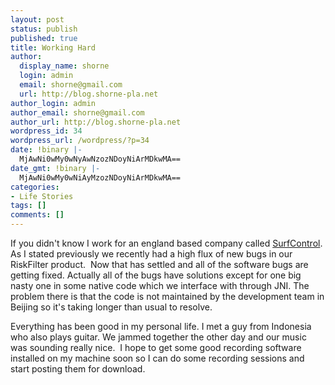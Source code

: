 ```yaml
---
layout: post
status: publish
published: true
title: Working Hard
author:
  display_name: shorne
  login: admin
  email: shorne@gmail.com
  url: http://blog.shorne-pla.net
author_login: admin
author_email: shorne@gmail.com
author_url: http://blog.shorne-pla.net
wordpress_id: 34
wordpress_url: /wordpress/?p=34
date: !binary |-
  MjAwNi0wMy0wNyAwNzozNDoyNiArMDkwMA==
date_gmt: !binary |-
  MjAwNi0wMy0wNiAyMzozNDoyNiArMDkwMA==
categories:
- Life Stories
tags: []
comments: []
---
```

<p>If you didn't know I work for an england based company called <a title="SurfControl plc" href="http://www.surfcontrol.com/">SurfControl</a>. As I stated previously we recently had a high flux of new bugs in our RiskFilter product.  Now that has settled and all of the software bugs are getting fixed. Actually all of the bugs have solutions except for one big nasty one in some native code which we interface with through JNI. The problem there is that the code is not maintained by the development team in Beijing so it's taking longer than usual to resolve.</p>
<p>Everything has been good in my personal life. I met a guy from Indonesia who also plays guitar. We jammed together the other day and our music was sounding really nice.  I hope to get some good recording software installed on my machine soon so I can do some recording sessions and start posting them for download.</p>
